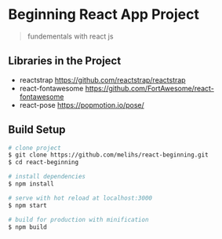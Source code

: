 # Beginning React App Project

> fundementals with react js

## Libraries in the Project
- reactstrap https://github.com/reactstrap/reactstrap
- react-fontawesome https://github.com/FortAwesome/react-fontawesome
- react-pose https://popmotion.io/pose/
## Build Setup

``` bash
# clone project
$ git clone https://github.com/melihs/react-beginning.git
$ cd react-beginning

# install dependencies
$ npm install

# serve with hot reload at localhost:3000
$ npm start

# build for production with minification
$ npm build
```
